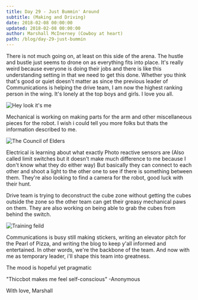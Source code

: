 ```yaml
---
title: Day 29 - Just Bummin' Around
subtitle: (Making and Driving)
date: 2018-02-08 00:00:00
updated: 2018-02-08 00:00:00
author: Marshall McInerney (Cowboy at heart)
path: /blog/day-29-just-bummin
---
```


There is not much going on, at least on this side of the arena. The hustle and bustle just seems to drone on as everything fits into place. It's really weird because everyone is doing their jobs and there is like this understanding setting in that we need to get this done. Whether you think that's good or quiet doesn't matter as since the previous leader of Communications is helping the drive team, I am now the highest ranking person in the wing. It's lonely at the top boys and girls. I love you all.

![Hey look it's me](/images/20180208/me.JPG)

Mechanical is working on making parts for the arm and other miscellaneous pieces for the robot. I wish i could tell you more folks but thats the information described to me.

![The Council of Elders](/images/20180208/team.jpg)

Electrical is learning about what exactly Photo reactive sensors are (Also called limit switches but it doesn't make much difference to me because I don't know what they do either way) But basically they can connect to each other and shoot a light to the other one to see if there is something between them. They're also looking to find a camera for the robot, good luck with their hunt.

Drive team is trying to deconstruct the cube zone without getting the cubes outside the zone so the other team can get their greasy mechanical paws on them. They are also working on being able to grab the cubes from behind the switch.

![Training feild](/images/20180208/feild.jpg)

Communications is busy still making stickers, writing an elevator pitch for the Pearl of Pizza, and writing the blog to keep y'all informed and entertained. In other words, we're the backbone of the team. And now with me as temporary leader, i'll shape this team into greatness.

The mood is hopeful yet pragmatic

"Thiccbot makes me feel self-conscious" -Anonymous

With love,
Marshall

